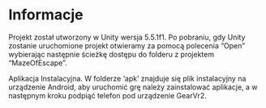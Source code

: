 # Informacje
Projekt został utworzony w Unity wersja 5.5.1f1.
Po pobraniu, gdy Unity zostanie uruchomione projekt otwieramy za pomocą polecenia “Open” wybierając następnie ścieżkę dostępu do folderu z projektem “MazeOfEscape”.

Aplikacja Instalacyjna.
W folderze ‘apk’ znajduje się plik instalacyjny na urządzenie Android, aby uruchomić grę należy zainstalować aplikacje, a w następnym kroku podpiąć telefon pod urządzenie GearVr2. 

